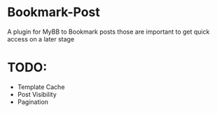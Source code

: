 # Bookmark-Post
A plugin for MyBB to Bookmark posts those are important to get quick access on a later stage

# TODO:
- Template Cache
- Post Visibility
- Pagination